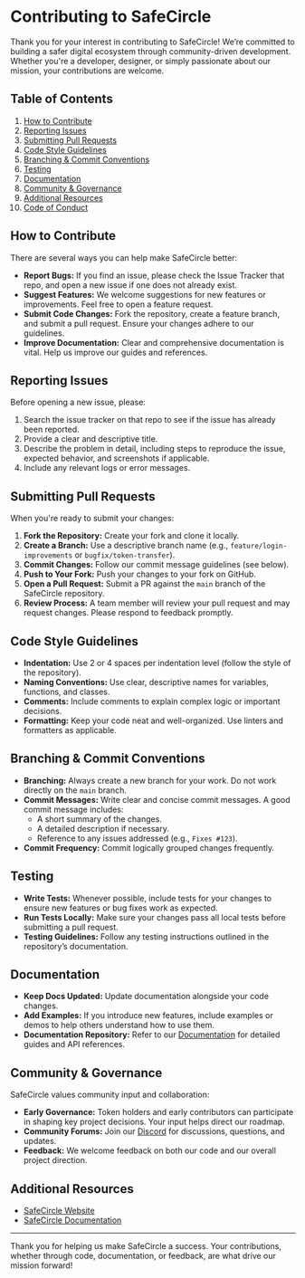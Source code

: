 # Contributing to SafeCircle

Thank you for your interest in contributing to SafeCircle! We’re committed to building a safer digital ecosystem through community-driven development. Whether you're a developer, designer, or simply passionate about our mission, your contributions are welcome.

## Table of Contents

1. [How to Contribute](#how-to-contribute)
2. [Reporting Issues](#reporting-issues)
3. [Submitting Pull Requests](#submitting-pull-requests)
4. [Code Style Guidelines](#code-style-guidelines)
5. [Branching & Commit Conventions](#branching--commit-conventions)
6. [Testing](#testing)
7. [Documentation](#documentation)
8. [Community & Governance](#community--governance)
9. [Additional Resources](#additional-resources)
10. [Code of Conduct](#code-of-conduct)

## How to Contribute

There are several ways you can help make SafeCircle better:
- **Report Bugs:** If you find an issue, please check the Issue Tracker that repo, and open a new issue if one does not already exist.
- **Suggest Features:** We welcome suggestions for new features or improvements. Feel free to open a feature request.
- **Submit Code Changes:** Fork the repository, create a feature branch, and submit a pull request. Ensure your changes adhere to our guidelines.
- **Improve Documentation:** Clear and comprehensive documentation is vital. Help us improve our guides and references.

## Reporting Issues

Before opening a new issue, please:
1. Search the issue tracker on that repo to see if the issue has already been reported.
2. Provide a clear and descriptive title.
3. Describe the problem in detail, including steps to reproduce the issue, expected behavior, and screenshots if applicable.
4. Include any relevant logs or error messages.

## Submitting Pull Requests

When you're ready to submit your changes:
1. **Fork the Repository:** Create your fork and clone it locally.
2. **Create a Branch:** Use a descriptive branch name (e.g., `feature/login-improvements` or `bugfix/token-transfer`).
3. **Commit Changes:** Follow our commit message guidelines (see below).
4. **Push to Your Fork:** Push your changes to your fork on GitHub.
5. **Open a Pull Request:** Submit a PR against the `main` branch of the SafeCircle repository.
6. **Review Process:** A team member will review your pull request and may request changes. Please respond to feedback promptly.

## Code Style Guidelines

- **Indentation:** Use 2 or 4 spaces per indentation level (follow the style of the repository).
- **Naming Conventions:** Use clear, descriptive names for variables, functions, and classes.
- **Comments:** Include comments to explain complex logic or important decisions.
- **Formatting:** Keep your code neat and well-organized. Use linters and formatters as applicable.

## Branching & Commit Conventions

- **Branching:** Always create a new branch for your work. Do not work directly on the `main` branch.
- **Commit Messages:** Write clear and concise commit messages. A good commit message includes:
  - A short summary of the changes.
  - A detailed description if necessary.
  - Reference to any issues addressed (e.g., `Fixes #123`).
- **Commit Frequency:** Commit logically grouped changes frequently.

## Testing

- **Write Tests:** Whenever possible, include tests for your changes to ensure new features or bug fixes work as expected.
- **Run Tests Locally:** Make sure your changes pass all local tests before submitting a pull request.
- **Testing Guidelines:** Follow any testing instructions outlined in the repository’s documentation.

## Documentation

- **Keep Docs Updated:** Update documentation alongside your code changes.
- **Add Examples:** If you introduce new features, include examples or demos to help others understand how to use them.
- **Documentation Repository:** Refer to our [Documentation](https://docs.safecircle.tech) for detailed guides and API references.

## Community & Governance

SafeCircle values community input and collaboration:
- **Early Governance:** Token holders and early contributors can participate in shaping key project decisions. Your input helps direct our roadmap.
- **Community Forums:** Join our [Discord](https://discord.gg/Ubr6AcAupr) for discussions, questions, and updates.
- **Feedback:** We welcome feedback on both our code and our overall project direction.

## Additional Resources

- [SafeCircle Website](https://safecircle.tech)
- [SafeCircle Documentation](./docs/README.md)

---

Thank you for helping us make SafeCircle a success. Your contributions, whether through code, documentation, or feedback, are what drive our mission forward!

